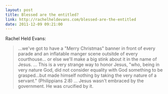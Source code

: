 ```yaml
---
layout: post
title: Blessed are the entitled?
link: http://rachelheldevans.com/blessed-are-the-entitled
date: 2011-12-09 09:21:00
---
```


Rachel Held Evans:
> ...we've got to have a "Merry Christmas" banner in front of every
> parade and an inflatable manger scene outsitde of every courthouse...
> or else we'll make a big stink about it in the name of Jesus.
> ...
> This is a very strange way to honor Jesus, "who, being in very nature
> God, did not consider equality with God something to be grasped...but
> made himself nothing by taking the very nature of a servant."
> (Philippians 2:8)
> ...
> Jesus wasn't embraced by the government. He was crucified by it.
